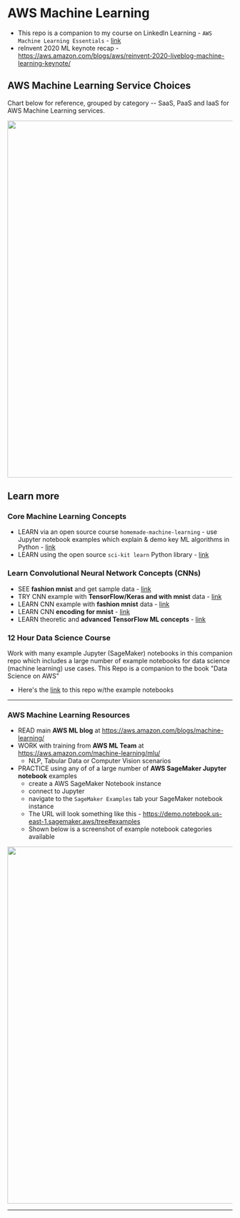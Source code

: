 # AWS Machine Learning

- This repo is a companion to my course on LinkedIn Learning - `AWS Machine Learning Essentials` - [link](https://www.linkedin.com/learning/amazon-web-services-machine-learning-essential-training)
- reInvent 2020 ML keynote recap - https://aws.amazon.com/blogs/aws/reinvent-2020-liveblog-machine-learning-keynote/

## AWS Machine Learning Service Choices

Chart below for reference, grouped by category -- SaaS, PaaS and IaaS for AWS Machine Learning services.

<img src="https://github.com/lynnlangit/Hello-AWS-Data-Services/blob/master/images/AWS%20ML%20chart.png" width=800>

## Learn more 

### Core Machine Learning Concepts

- LEARN via an open source course `homemade-machine-learning` - use Jupyter notebook examples which explain & demo key ML algorithms in Python - [link](https://github.com/trekhleb/homemade-machine-learning)
- LEARN using the open source `sci-kit learn` Python library - [link](https://scikit-learn.org/stable/getting_started.html)

### Learn Convolutional Neural Network Concepts (CNNs)

- SEE **fashion mnist** and get sample data - [link](https://github.com/zalandoresearch/fashion-mnist)
- TRY CNN example with **TensorFlow/Keras and with mnist** data - [link](https://towardsdatascience.com/image-classification-in-10-minutes-with-mnist-dataset-54c35b77a38d)
- LEARN CNN example with **fashion mnist** data - [link](https://towardsdatascience.com/mnist-cnn-python-c61a5bce7a19)
- LEARN CNN **encoding for mnist** - [link](https://www.guru99.com/convnet-tensorflow-image-classification.html)
- LEARN theoretic and **advanced TensorFlow ML concepts** - [link](https://www.tensorflow.org/resources/learn-ml/theoretical-and-advanced-machine-learning)

### 12 Hour Data Science Course

Work with many example Jupyter (SageMaker) notebooks in this companion repo which includes a large number of example notebooks for data science (machine learning) use cases.  This Repo is a companion to the book "Data Science on AWS"  
- Here's the [link](https://github.com/data-science-on-aws/data-science-on-aws) to this repo w/the example notebooks

----

### AWS Machine Learning Resources

- READ main **AWS ML blog** at https://aws.amazon.com/blogs/machine-learning/
- WORK with training from **AWS ML Team** at https://aws.amazon.com/machine-learning/mlu/ 
    - NLP, Tabular Data or Computer Vision scenarios
- PRACTICE using any of of a large number of **AWS SageMaker Jupyter notebook** examples
    - create a AWS SageMaker Notebook instance 
    - connect to Jupyter
    - navigate to the `SageMaker Examples` tab your SageMaker notebook instance
    - The URL will look something like this - https://demo.notebook.us-east-1.sagemaker.aws/tree#examples
    - Shown below is a screenshot of example notebook categories available

<img src="https://github.com/lynnlangit/Hello-AWS-Data-Services/blob/master/images/sagemaker-examples.png" width=800>

---




